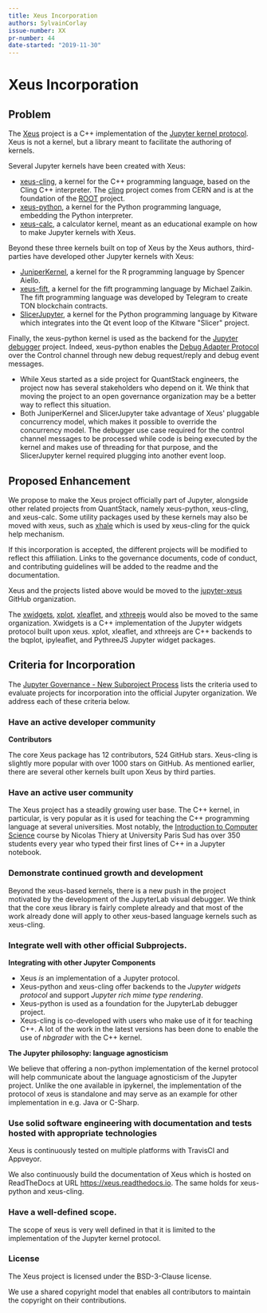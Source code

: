 ```yaml
---
title: Xeus Incorporation
authors: SylvainCorlay
issue-number: XX
pr-number: 44
date-started: "2019-11-30"
---
```


# Xeus Incorporation

## Problem

The [Xeus](https://github.com/QuantStack/xeus/) project is a C++ implementation of the [Jupyter kernel protocol](https://jupyter-client.readthedocs.io/en/stable/messaging.html). Xeus is not a kernel, but a library meant to facilitate the authoring of kernels.

Several Jupyter kernels have been created with Xeus:

 - [xeus-cling](https://github.com/QuantStack/xeus-cling), a kernel for the C++ programming language, based on the Cling C++ interpreter. The [cling](https://github.com/root-project/cling) project comes from CERN and is at the foundation of the [ROOT](https://github.com/root-project/root.git) project.
 - [xeus-python](https://github.com/QuantStack/xeus-python), a kernel for the Python programming language, embedding the Python interpreter.
 - [xeus-calc](https://github.com/QuantStack/xeus-calc), a calculator kernel, meant as an educational example on how to make Jupyter kernels with Xeus.

Beyond these three kernels built on top of Xeus by the Xeus authors, third-parties have developed other Jupyter kernels with Xeus:

 - [JuniperKernel](https://github.com/JuniperKernel/JuniperKernel), a kernel for the R programming language by Spencer Aiello.
 - [xeus-fift](https://github.com/atomex-me/xeus-fift), a kernel for the fift programming language by Michael Zaikin. The fift programming language was developed by Telegram to create TON blockchain contracts.
 - [SlicerJupyter](https://github.com/Slicer/SlicerJupyter), a kernel for the Python programming language by Kitware which integrates into the Qt event loop of the Kitware "Slicer" project.

Finally, the xeus-python kernel is used as the backend for the [Jupyter debugger](https://github.com/jupyterlab/debugger/) project. Indeed, xeus-python enables the [Debug Adapter Protocol](https://microsoft.github.io/debug-adapter-protocol/) over the Control channel through new debug request/reply and debug event messages.

- While Xeus started as a side project for QuantStack engineers, the project now has several stakeholders who depend on it. We think that moving the project to an open governance organization may be a better way to reflect this situation.
- Both JuniperKernel and SlicerJupyter take advantage of Xeus' pluggable concurrency model, which makes it possible to override the concurrency model. The debugger use case required for the control channel messages to be processed while code is being executed by the kernel and makes use of threading for that purpose, and the SlicerJupyter kernel required plugging into another event loop.

## Proposed Enhancement

We propose to make the Xeus project officially part of Jupyter, alongside other related projects from QuantStack, namely xeus-python, xeus-cling, and xeus-calc. Some utility packages used by these kernels may also be moved with xeus, such as [xhale](https://github.com/QuantStack/xhale) which is used by xeus-cling for the quick help mechanism.

If this incorporation is accepted, the different projects will be modified to reflect this affiliation. Links to the governance documents, code of conduct, and contributing guidelines will be added to the readme and the documentation.

Xeus and the projects listed above would be moved to the [jupyter-xeus](https://github.com/jupyter-xeus) GitHub organization.

The [xwidgets](https://github.com/QuantStack/xwidgets), [xplot](https://github.com/QuantStack/xplot), [xleaflet](https://github.com/QuantStack/xleaflet), and [xthreejs](https://github.com/QuantStack/xthreejs) would also be moved to the same organization. Xwidgets is a C++ implementation of the Jupyter widgets protocol built upon xeus. xplot, xleaflet, and xthreejs are C++ backends to the bqplot, ipyleaflet, and PythreeJS Jupyter widget packages.

## Criteria for Incorporation

The [Jupyter Governance - New Subproject Process](https://github.com/jupyter/governance/blob/master/newsubprojects.md) lists the criteria used to evaluate projects for incorporation into the official Jupyter organization. We address each of these criteria below.

### Have an active developer community

**Contributors**

The core Xeus package has 12 contributors, 524 GitHub stars. Xeus-cling is slightly more popular with over 1000 stars on GitHub. As mentioned earlier, there are several other kernels built upon Xeus by third parties.

### Have an active user community

The Xeus project has a steadily growing user base. The C++ kernel, in particular, is very popular as it is used for teaching the C++ programming language at several universities. Most notably, the [Introduction to Computer Science](http://nicolas.thiery.name/Enseignement/Info111/) course by Nicolas Thiery at University Paris Sud has over 350 students every year who typed their first lines of C++ in a Jupyter notebook.

### Demonstrate continued growth and development

Beyond the xeus-based kernels, there is a new push in the project motivated by the development of the JupyterLab visual debugger. We think that the core xeus library is fairly complete already and that most of the work already done will apply to other xeus-based language kernels such as xeus-cling.

### Integrate well with other official Subprojects.

**Integrating with other Jupyter Components**

- Xeus *is* an implementation of a Jupyter protocol.
- Xeus-python and xeus-cling offer backends to the *Jupyter widgets protocol* and support *Jupyter rich mime type rendering*.
- Xeus-python is used as a foundation for the JupyterLab debugger project.
- Xeus-cling is co-developed with users who make use of it for teaching C++. A lot of the work in the latest versions has been done to enable the use of *nbgrader* with the C++ kernel.

**The Jupyter philosophy: language agnosticism**

We believe that offering a non-python implementation of the kernel protocol will help communicate about the language agnosticism of the Jupyter project. Unlike the one available in ipykernel, the implementation of the protocol of xeus is standalone and may serve as an example for other implementation in e.g. Java or C-Sharp.

### Use solid software engineering with documentation and tests hosted with appropriate technologies

Xeus is continuously tested on multiple platforms with TravisCI and Appveyor.

We also continuously build the documentation of Xeus which is hosted on ReadTheDocs at URL https://xeus.readthedocs.io. The same holds for xeus-python and xeus-cling.

### Have a well-defined scope.

The scope of xeus is very well defined in that it is limited to the implementation of the Jupyter kernel protocol.

### License

The Xeus project is licensed under the BSD-3-Clause license.

We use a shared copyright model that enables all contributors to maintain the copyright on their contributions.


